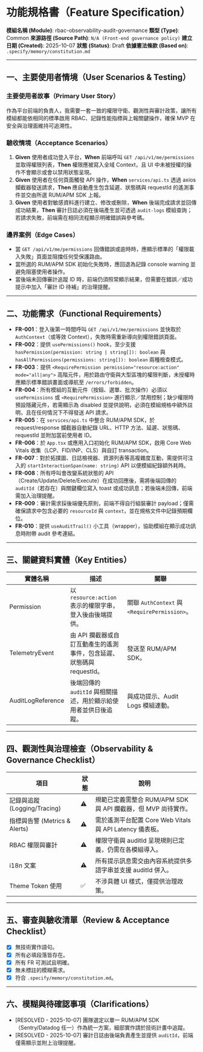 # 功能規格書（Feature Specification）

**模組名稱 (Module)**: rbac-observability-audit-governance
**類型 (Type)**: Common
**來源路徑 (Source Path)**: `N/A (Front-end governance policy)`
**建立日期 (Created)**: 2025-10-07
**狀態 (Status)**: Draft
**依據憲法條款 (Based on)**: `.specify/memory/constitution.md`

---

## 一、主要使用者情境（User Scenarios & Testing）

### 主要使用者故事（Primary User Story）
作為平台前端的負責人，我需要一套一致的權限守衛、觀測性與審計政策，讓所有模組都能依相同的標準啟用 RBAC、記錄性能指標與上報關鍵操作，確保 MVP 在安全與治理面維持可追溯性。

### 驗收情境（Acceptance Scenarios）
1. **Given** 使用者成功登入平台，**When** 前端呼叫 `GET /api/v1/me/permissions` 並取得權限列表，**Then** 權限應被寫入全域 Context，且 UI 中未被授權的操作不會顯示或會以禁用狀態呈現。
2. **Given** 使用者在任何頁面觸發 API 操作，**When** `services/api.ts` 透過 axios 攔截器發送請求，**Then** 應自動產生包含延遲、狀態碼與 requestId 的遙測事件並交由所選 RUM/APM SDK 上報。
3. **Given** 使用者對敏感資料進行建立、修改或刪除，**When** 後端完成請求並回傳成功結果，**Then** 審計日誌必須在後端產生並可透過 `audit-logs` 模組查詢；若請求失敗，前端需在相同流程顯示明確錯誤與參考碼。

### 邊界案例（Edge Cases）
- 當 `GET /api/v1/me/permissions` 回傳錯誤或逾時時，應顯示標準的「權限載入失敗」頁面並阻擋任何受保護路由。
- 當所選的 RUM/APM SDK 初始化失敗時，應回退為記錄 console warning 並避免阻塞使用者操作。
- 當後端未回傳審計追蹤 ID 時，前端仍須照常顯示結果，但需要在錯誤／成功提示中加入「審計 ID 待補」的治理提醒。

---

## 二、功能需求（Functional Requirements）

- **FR-001**：登入後第一時間呼叫 `GET /api/v1/me/permissions` 並快取於 `AuthContext`（或等效 Context），失敗時需重新導向到權限錯誤頁面。
- **FR-002**：提供 `usePermissions()` hook，至少支援 `hasPermission(permission: string | string[]): boolean` 與 `hasAllPermissions(permissions: string[]): boolean` 兩種檢查模式。
- **FR-003**：提供 `<RequirePermission permission="resource:action" mode="all|any">` 高階元件，用於路由守衛與大型區塊的權限判斷，未授權時應顯示標準錯誤畫面或導航至 `/errors/forbidden`。
- **FR-004**：所有模組的互動元件（按鈕、選單、批次操作）必須以 `usePermissions` 或 `<RequirePermission>` 進行顯示／禁用控制；缺少權限時預設隱藏元件，若需顯示為 disabled 並提供說明，必須在模組規格中額外註明，且在任何情況下不得發送 API 請求。
- **FR-005**：在 `services/api.ts` 中整合 RUM/APM SDK，於 request/response 攔截器自動紀錄 URL、HTTP 方法、延遲、狀態碼、requestId 並附加當前使用者 ID。
- **FR-006**：於 `App.tsx` 或應用入口初始化 RUM/APM SDK，啟用 Core Web Vitals 收集（LCP、FID/INP、CLS）與自訂 transaction。
- **FR-007**：對於拓撲圖、日誌檢視器、資源列表等高複雜度互動，需提供可注入的 `startInteractionSpan(name: string)` API 以便模組紀錄額外耗時。
- **FR-008**：所有呼叫會改變系統狀態的 API（Create/Update/Delete/Execute）在成功回應後，需將後端回傳的 `auditId`（若存在）與關鍵欄位寫入 toast 或成功訊息；若後端未回傳，前端需加入治理提醒。
- **FR-009**：審計需求採後端優先原則，前端不得自行組裝審計 payload；僅需確保請求中包含必要的 `resourceId` 與 `context`，並在規格文件中記錄預期欄位。
- **FR-010**：提供 `useAuditTrail()` 小工具（wrapper），協助模組在顯示成功訊息時附帶 audit 參考連結。

---

## 三、關鍵資料實體（Key Entities）

| 實體名稱 | 描述 | 關聯 |
|-----------|------|------|
| Permission | 以 `resource:action` 表示的權限字串，登入後由後端提供。 | 關聯 `AuthContext` 與 `<RequirePermission>`。 |
| TelemetryEvent | 由 API 攔截器或自訂互動產生的遙測事件，包含延遲、狀態碼與 requestId。 | 發送至 RUM/APM SDK。 |
| AuditLogReference | 後端回傳的 `auditId` 與相關描述，用於顯示給使用者並供日後追蹤。 | 與成功提示、Audit Logs 模組連動。 |

---

## 四、觀測性與治理檢查（Observability & Governance Checklist）

| 項目 | 狀態 | 說明 |
|------|------|------|
| 記錄與追蹤 (Logging/Tracing) | ⚠️ | 規範已定義需整合 RUM/APM SDK 與 API 攔截器，但 MVP 尚待實作。 |
| 指標與告警 (Metrics & Alerts) | ⚠️ | 需於遙測平台配置 Core Web Vitals 與 API Latency 儀表板。 |
| RBAC 權限與審計 | ⚠️ | 權限守衛與 auditId 呈現規則已定義，仍需在各模組導入。 |
| i18n 文案 | ⚠️ | 所有提示訊息需交由內容系統提供多語字串並支援 auditId 併入。 |
| Theme Token 使用 | ✅ | 不涉具體 UI 樣式，僅提供治理政策。 |

---

## 五、審查與驗收清單（Review & Acceptance Checklist）

- [x] 無技術實作語句。
- [x] 所有必填段落皆存在。
- [x] 所有 FR 可測試且明確。
- [x] 無未標註的模糊需求。
- [x] 符合 `.specify/memory/constitution.md`。

---

## 六、模糊與待確認事項（Clarifications）

- [RESOLVED - 2025-10-07] 團隊選定以單一 RUM/APM SDK（Sentry/Datadog 任一）作為統一方案，細部實作請於技術計畫中追蹤。
- [RESOLVED - 2025-10-07] 審計日誌由後端負責產生並提供 `auditId`，前端僅需顯示並附上治理提醒。
